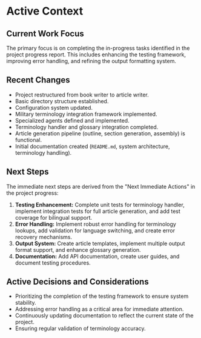 # Active Context

## Current Work Focus
The primary focus is on completing the in-progress tasks identified in the project progress report. This includes enhancing the testing framework, improving error handling, and refining the output formatting system.

## Recent Changes
- Project restructured from book writer to article writer.
- Basic directory structure established.
- Configuration system updated.
- Military terminology integration framework implemented.
- Specialized agents defined and implemented.
- Terminology handler and glossary integration completed.
- Article generation pipeline (outline, section generation, assembly) is functional.
- Initial documentation created (`README.md`, system architecture, terminology handling).

## Next Steps
The immediate next steps are derived from the "Next Immediate Actions" in the project progress:
1.  **Testing Enhancement:** Complete unit tests for terminology handler, implement integration tests for full article generation, and add test coverage for bilingual support.
2.  **Error Handling:** Implement robust error handling for terminology lookups, add validation for language switching, and create error recovery mechanisms.
3.  **Output System:** Create article templates, implement multiple output format support, and enhance glossary generation.
4.  **Documentation:** Add API documentation, create user guides, and document testing procedures.

## Active Decisions and Considerations
- Prioritizing the completion of the testing framework to ensure system stability.
- Addressing error handling as a critical area for immediate attention.
- Continuously updating documentation to reflect the current state of the project.
- Ensuring regular validation of terminology accuracy.
